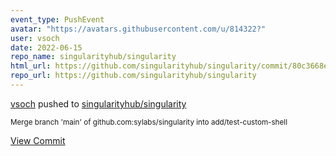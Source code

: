 ```yaml
---
event_type: PushEvent
avatar: "https://avatars.githubusercontent.com/u/814322?"
user: vsoch
date: 2022-06-15
repo_name: singularityhub/singularity
html_url: https://github.com/singularityhub/singularity/commit/80c3668ea3c03dfb6e6081036c178d04ef08621a
repo_url: https://github.com/singularityhub/singularity
---
```


<a href='https://github.com/vsoch' target='_blank'>vsoch</a> pushed to <a href='https://github.com/singularityhub/singularity' target='_blank'>singularityhub/singularity</a>

<small>Merge branch 'main' of github.com:sylabs/singularity into add/test-custom-shell</small>

<a href='https://github.com/singularityhub/singularity/commit/80c3668ea3c03dfb6e6081036c178d04ef08621a' target='_blank'>View Commit</a>
